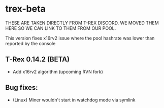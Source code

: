 # trex-beta

THESE ARE TAKEN DIRECTLY FROM T-REX DISCORD. WE MOVED THEM HERE SO WE CAN LINK TO THEM FROM OUR POOL.

This version fixes x16rv2 issue where the pool hashrate was lower than reported by the console

## T-Rex 0.14.2 (BETA)

* Add x16rv2 algorithm (upcoming RVN fork)

## Bug fixes:
* (Linux) Miner wouldn't start in watchdog mode via symlink
